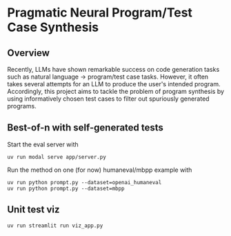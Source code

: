 # Pragmatic Neural Program/Test Case Synthesis

## Overview
Recently, LLMs have shown remarkable success on code generation tasks such as natural language -> program/test case tasks. However, it often takes several attempts for an LLM to produce the user's intended program. Accordingly, this project aims to tackle the problem of program synthesis by using informatively chosen test cases to filter out spuriously generated programs.


## Best-of-n with self-generated tests
Start the eval server with
```
uv run modal serve app/server.py
```
Run the method on one (for now) humaneval/mbpp example with
```
uv run python prompt.py --dataset=openai_humaneval
uv run python prompt.py --dataset=mbpp
```

## Unit test viz
```
uv run streamlit run viz_app.py
```
